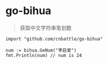 # go-bihua

> 获取中文字符串笔划数

```
import "github.com/cnbattle/go-bihua"

num := bihua.GeNum("李启爱")
fmt.Println(num) // num is 24
```